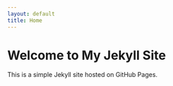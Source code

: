 ```yaml
---
layout: default
title: Home
---
```


# Welcome to My Jekyll Site

This is a simple Jekyll site hosted on GitHub Pages.
